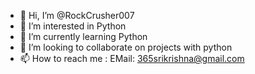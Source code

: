 - 👋 Hi, I’m @RockCrusher007
- 👀 I’m interested in Python
- 🌱 I’m currently learning Python
- 💞️ I’m looking to collaborate on projects with python
- 📫 How to reach me : EMail: 365srikrishna@gmail.com

<!---
RockCrusher007/RockCrusher007 is a ✨ special ✨ repository because its `README.md` (this file) appears on your GitHub profile.
You can click the Preview link to take a look at your changes.
--->
